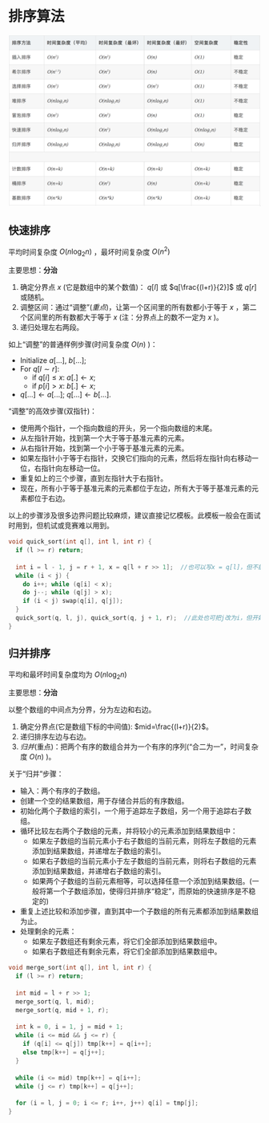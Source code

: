 # 排序算法

![picture 0](../../images/Sorting.png)

## 快速排序

平均时间复杂度 $O(n\textrm{log}_2n)$ ，最坏时间复杂度 $O(n^2)$

主要思想：**分治**

1. 确定分界点 $x$ (它是数组中的某个数值)： $q[l]$ 或 $q[\frac{(l+r)}{2}]$ 或 $q[r]$ 或随机。
2. 调整区间：通过“调整”(*重点*)，让第一个区间里的所有数都小于等于 $x$ ，第二个区间里的所有数都大于等于 $x$  (注：分界点上的数不一定为 $x$ )。
3. 递归处理左右两段。

如上“调整”的普通样例步骤(时间复杂度 $O(n)$ )：

- Initialize $a[...]$, $b[...]$;
- For $q[l\sim r]$:
  - if $q[i]\leq x$: $a[.]\leftarrow x$;
  - if $p[i]> x$: $b[.]\leftarrow x$;
- $q[...]\leftarrow a[...]$; $q[...]\leftarrow b[...]$.

“调整”的高效步骤(双指针)：

- 使用两个指针，一个指向数组的开头，另一个指向数组的末尾。
- 从左指针开始，找到第一个大于等于基准元素的元素。
- 从右指针开始，找到第一个小于等于基准元素的元素。
- 如果左指针小于等于右指针，交换它们指向的元素，然后将左指针向右移动一位，右指针向左移动一位。
- 重复如上的三个步骤，直到左指针大于右指针。
- 现在，所有小于等于基准元素的元素都位于左边，所有大于等于基准元素的元素都位于右边。

以上的步骤涉及很多边界问题比较麻烦，建议直接记忆模板。此模板一般会在面试时用到，但机试或竞赛难以用到。

```C++
void quick_sort(int q[], int l, int r) {
  if (l >= r) return;

  int i = l - 1, j = r + 1, x = q[l + r >> 1];  //也可以写x = q[l]，但不能写x = q[r]，对应最后递归的语句quick_sort(q, l, j), quick_sort(q, j + 1, r);
  while (i < j) {
    do i++; while (q[i] < x);
    do j--; while (q[j] > x);
    if (i < j) swap(q[i], q[j]);
  }
  quick_sort(q, l, j), quick_sort(q, j + 1, r);  //此处也可把j改为i，但开始的x初始化应写为x = q[r]
}
```

## 归并排序

平均和最坏时间复杂度均为 $O(n\textrm{log}_2n)$ 

主要思想：**分治**

以整个数组的中间点为分界，分为左边和右边。

1. 确定分界点(它是数组下标的中间值): $mid=\frac{(l+r)}{2}$。
2. 递归排序左边与右边。
3. *归并*(重点)：把两个有序的数组合并为一个有序的序列(“合二为一”，时间复杂度 $O(n)$ )。

关于“归并”步骤：

- 输入：两个有序的子数组。
- 创建一个空的结果数组，用于存储合并后的有序数组。
- 初始化两个子数组的索引，一个用于追踪左子数组，另一个用于追踪右子数组。
- 循环比较左右两个子数组的元素，并将较小的元素添加到结果数组中：
  - 如果左子数组的当前元素小于右子数组的当前元素，则将左子数组的元素添加到结果数组，并递增左子数组的索引。
  - 如果右子数组的当前元素小于左子数组的当前元素，则将右子数组的元素添加到结果数组，并递增右子数组的索引。
  - 如果两个子数组的当前元素相等，可以选择任意一个添加到结果数组。(一般将第一个子数组添加，使得归并排序“稳定”，而原始的快速排序是不稳定的)
- 重复上述比较和添加步骤，直到其中一个子数组的所有元素都添加到结果数组为止。
- 处理剩余的元素：
  - 如果左子数组还有剩余元素，将它们全部添加到结果数组中。
  - 如果右子数组还有剩余元素，将它们全部添加到结果数组中。

```C++
void merge_sort(int q[], int l, int r) {
  if (l >= r) return;

  int mid = l + r >> 1;
  merge_sort(q, l, mid);
  merge_sort(q, mid + 1, r);

  int k = 0, i = 1, j = mid + 1;
  while (i <= mid && j <= r) {
    if (q[i] <= q[j]) tmp[k++] = q[i++];
    else tmp[k++] = q[j++];
  }

  while (i <= mid) tmp[k++] = q[i++];
  while (j <= r) tmp[k++] = q[j++];

  for (i = l, j = 0; i <= r; i++, j++) q[i] = tmp[j];
}
```
